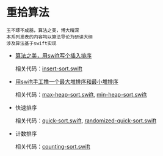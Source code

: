 # 重拾算法

	玉不琢不成器，算法之美，博大精深
	本系列发表的内容均以算法导论为研读大纲
	涉及算法基于swift实现


* [算法之美，用swift写个插入排序](http://avenwu.net/2016/03/25/insert-sort-with-swift/)

	相关代码：[insert-sort.swift](insert-sort.swift)
* [用swift手工撸一个最大堆排序和最小堆排序](http://avenwu.net/2016/03/23/heap-sort-with-swift/)

	相关代码：[max-heap-sort.swift](max-heap-sort.swift), [min-heap-sort.swift](min-heap-sort.swift)
	
*  快速排序

	相关代码：[quick-sort.swift](quick-sort.swift), [randomized-quick-sort.swift](randomized-quick-sort.swift)

* 计数排序

	相关代码：[counting-sort.swift](counting-sort.swift)